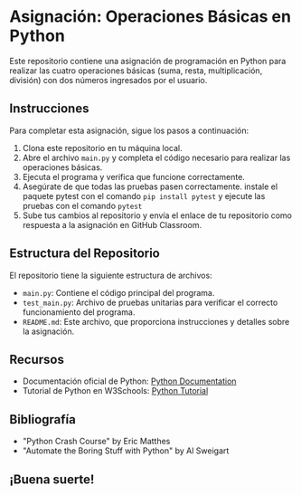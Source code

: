 # Asignación: Operaciones Básicas en Python

Este repositorio contiene una asignación de programación en Python para realizar las cuatro operaciones básicas (suma, resta, multiplicación, división) con dos números ingresados por el usuario.

## Instrucciones

Para completar esta asignación, sigue los pasos a continuación:

1. Clona este repositorio en tu máquina local.
2. Abre el archivo `main.py` y completa el código necesario para realizar las operaciones básicas.
3. Ejecuta el programa y verifica que funcione correctamente.
4. Asegúrate de que todas las pruebas pasen correctamente.
   instale el paquete pytest con el comando `pip install pytest` y ejecute las pruebas con el comando `pytest`
5. Sube tus cambios al repositorio y envía el enlace de tu repositorio como respuesta a la asignación en GitHub Classroom.

## Estructura del Repositorio

El repositorio tiene la siguiente estructura de archivos:

- `main.py`: Contiene el código principal del programa.
- `test_main.py`: Archivo de pruebas unitarias para verificar el correcto funcionamiento del programa.
- `README.md`: Este archivo, que proporciona instrucciones y detalles sobre la asignación.

## Recursos

- Documentación oficial de Python: [Python Documentation](https://docs.python.org/3/)
- Tutorial de Python en W3Schools: [Python Tutorial](https://www.w3schools.com/python/)

## Bibliografía

- "Python Crash Course" by Eric Matthes
- "Automate the Boring Stuff with Python" by Al Sweigart

## ¡Buena suerte!